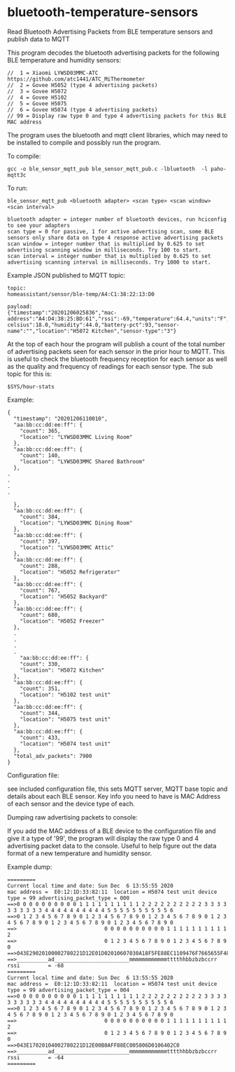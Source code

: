# bluetooth-temperature-sensors
Read Bluetooth Advertising Packets from BLE temperature sensors and publish data to MQTT

This program decodes the bluetooth advertising packets for the following BLE temperature and humidity sensors:
```
//  1 = Xiaomi LYWSD03MMC-ATC   https://github.com/atc1441/ATC_MiThermometer
//  2 = Govee H5052 (type 4 advertising packets)
//  3 = Govee H5072
//  4 = Govee H5102
//  5 = Govee H5075
//  6 = Govee H5074 (type 4 advertising packets)
// 99 = Display raw type 0 and type 4 advertising packets for this BLE MAC address
```

The program uses the bluetooth and mqtt client libraries, which may need to be installed to compile and possibly run the program.

To compile:

```
gcc -o ble_sensor_mqtt_pub ble_sensor_mqtt_pub.c -lbluetooth  -l paho-mqtt3c
```

To run:
```
ble_sensor_mqtt_pub <bluetooth adapter> <scan type> <scan window> <scan interval>

bluetooth adapter = integer number of bluetooth devices, run hciconfig to see your adapters
scan type = 0 for passive, 1 for active advertising scan, some BLE sensors only share data on type 4 response active advertising packets
scan window = integer number that is multiplied by 0.625 to set advertising scanning window in milliseconds. Try 100 to start.
scan interval = integer number that is multiplied by 0.625 to set advertising scanning interval in milliseconds. Try 1000 to start.
 ```
 
Example JSON published to MQTT topic:
```
topic:
homeassistant/sensor/ble-temp/A4:C1:38:22:13:D0

payload:
{"timestamp":"20201206025836","mac-address":"A4:D4:38:25:BD:61","rssi":-69,"temperature":64.4,"units":"F","temperature-celsius":18.0,"humidity":44.0,"battery-pct":93,"sensor-name":"","location":"H5072 Kitchen","sensor-type":"3"}
```
At the top of each hour the program will publish a count of the total number of advertising packets seen for each sensor in the prior hour to MQTT. This is useful to check the bluetooth frequency reception for each sensor as well as the quality and frequency of readings for each sensor type. The sub topic for this is:
```
$SYS/hour-stats
```
Example:
```
{
  "timestamp": "20201206110010",
  "aa:bb:cc:dd:ee:ff": {
    "count": 365,
    "location": "LYWSD03MMC Living Room"
  },
  "aa:bb:cc:dd:ee:ff": {
    "count": 140,
    "location": "LYWSD03MMC Shared Bathroom"
  },
.
.
.
.

  },
  "aa:bb:cc:dd:ee:ff": {
    "count": 384,
    "location": "LYWSD03MMC Dining Room"
  },
  "aa:bb:cc:dd:ee:ff": {
    "count": 397,
    "location": "LYWSD03MMC Attic"
  },
  "aa:bb:cc:dd:ee:ff": {
    "count": 288,
    "location": "H5052 Refrigerator"
  },
  "aa:bb:cc:dd:ee:ff": {
    "count": 767,
    "location": "H5052 Backyard"
  },
  "aa:bb:cc:dd:ee:ff": {
    "count": 680,
    "location": "H5052 Freezer"
  },
  .
  .
  .
  .
    "aa:bb:cc:dd:ee:ff": {
    "count": 330,
    "location": "H5072 Kitchen"
  },
  "aa:bb:cc:dd:ee:ff": {
    "count": 351,
    "location": "H5102 test unit"
  },
  "aa:bb:cc:dd:ee:ff": {
    "count": 344,
    "location": "H5075 test unit"
  },
  "aa:bb:cc:dd:ee:ff": {
    "count": 433,
    "location": "H5074 test unit"
  },
  "total_adv_packets": 7900
}

```

Configuration file:

see included configuration file, this sets MQTT server, MQTT base topic and details about each BLE sensor. Key info you need to have is MAC Address of each sensor and the device type of each.

Dumping raw advertising packets to console:

If you add the MAC address of a BLE device to the configuration file and give it a type of '99', the program will display the raw type 0 and 4 advertising packet data to the console. Useful to help figure out the data format of a new temperature and humidity sensor.

Example dump:

```
=========
Current local time and date: Sun Dec  6 13:55:55 2020
mac address =  E0:12:1D:33:82:11  location = H5074 test unit device type = 99 advertising_packet_type = 000
==>0 0 0 0 0 0 0 0 0 0 1 1 1 1 1 1 1 1 1 1 2 2 2 2 2 2 2 2 2 2 3 3 3 3 3 3 3 3 3 3 4 4 4 4 4 4 4 4 4 4 5 5 5 5 5 5 5 5 5 5 6
==>0 1 2 3 4 5 6 7 8 9 0 1 2 3 4 5 6 7 8 9 0 1 2 3 4 5 6 7 8 9 0 1 2 3 4 5 6 7 8 9 0 1 2 3 4 5 6 7 8 9 0 1 2 3 4 5 6 7 8 9 0
==>                            0 0 0 0 0 0 0 0 0 0 1 1 1 1 1 1 1 1 1 1 2
==>                            0 1 2 3 4 5 6 7 8 9 0 1 2 3 4 5 6 7 8 9 0
==>043E29020100002780221D12E01D02010607030A18F5FE88EC1109476F7665655F48353037345F38303237BC
==>__________ad________________________mmmmmmmmmmmmtttthhbbzbzbccrr
rssi         = -68
=========
Current local time and date: Sun Dec  6 13:55:55 2020
mac address =  E0:12:1D:33:82:11  location = H5074 test unit device type = 99 advertising_packet_type = 004
==>0 0 0 0 0 0 0 0 0 0 1 1 1 1 1 1 1 1 1 1 2 2 2 2 2 2 2 2 2 2 3 3 3 3 3 3 3 3 3 3 4 4 4 4 4 4 4 4 4 4 5 5 5 5 5 5 5 5 5 5 6
==>0 1 2 3 4 5 6 7 8 9 0 1 2 3 4 5 6 7 8 9 0 1 2 3 4 5 6 7 8 9 0 1 2 3 4 5 6 7 8 9 0 1 2 3 4 5 6 7 8 9 0 1 2 3 4 5 6 7 8 9 0
==>                            0 0 0 0 0 0 0 0 0 0 1 1 1 1 1 1 1 1 1 1 2
==>                            0 1 2 3 4 5 6 7 8 9 0 1 2 3 4 5 6 7 8 9 0
==>043E17020104002780221D12E00B0AFF88EC005806D0106402C0
==>__________ad________________________mmmmmmmmmmmmtttthhbbzbzbccrr
rssi         = -64
=========
```
